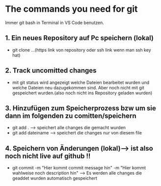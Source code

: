 # The commands you need for git

Immer git bash in Terminal in VS Code benutzen.

## 1. Ein neues Repository auf Pc speichern (lokal)

- git clone ...(https link von repository oder ssh link wenn man ssh key hat)

## 2. Track uncomitted changes

- mit git status wird angezeigt welche Dateien bearbeitet wurden und welche Dateien neu dazugekommen sind. Aber noch nicht mit git gespeichert wurden.(also noch nicht ins Repository geladen wurden)

## 3. Hinzufügen zum Speicherprozess bzw um sie dann im folgenden zu comitten/speichern

- git add .       --> speichert alle changes die gemacht wurden
- git add dateiname    --> speichert die changes nur von diesem file 

## 4. Speichern von Änderungen (lokal)--> ist also noch nicht live auf github !!

- git commit -m "Hier kommt commit message hin" -m "Hier kommt wahlweise noch description hin"
--> Es werden alle changes die geaddet wurden automatisch gespeichert

